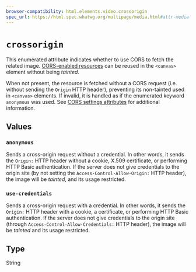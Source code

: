 ```yaml
---
browser-compatibility: html.elements.video.crossorigin
spec_url: https://html.spec.whatwg.org/multipage/media.html#attr-media-crossorigin
---
```


# `crossorigin`

This enumerated attribute indicates whether to use CORS to fetch the related image. [CORS-enabled resources](https://developer.mozilla.org/en-US/docs/Web/HTML/CORS_enabled_image) can be reused in the `<canvas>` element without being _tainted_.

When not present, the resource is fetched without a CORS request (i.e. without sending the `Origin` HTTP header), preventing its non-tainted used in `<canvas>` elements. If invalid, it is handled as if the enumerated keyword `anonymous` was used. See [CORS settings attributes](https://developer.mozilla.org/en-US/docs/Web/HTML/CORS_settings_attributes) for additional information.

## Values

### `anonymous`

Sends a cross-origin request without a credential. In other words, it sends the `Origin:` HTTP header without a cookie, X.509 certificate, or performing HTTP Basic authentication. If the server does not give credentials to the origin site (by not setting the `Access-Control-Allow-Origin:` HTTP header), the image will be _tainted_, and its usage restricted.

### `use-credentials`

Sends a cross-origin request with a credential. In other words, it sends the `Origin:` HTTP header with a cookie, a certificate, or performing HTTP Basic authentication. If the server does not give credentials to the origin site (through `Access-Control-Allow-Credentials:` HTTP header), the image will be _tainted_ and its usage restricted.

## Type

String
